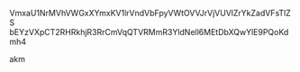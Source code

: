 VmxaU1NrMVhVWGxXYmxKV1lrVndVbFpyVWtOVVJrVjVUVlZrYkZadVFsTlZS
bEYzVXpCT2RHRkhjR3RrCmVqQTVRMmR3YldNell6MEtDbXQwYlE9PQoKdmh4

akm